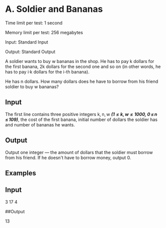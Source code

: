 # A. Soldier and Bananas

Time limit per test: 1 second

Memory limit per test: 256 megabytes

Input: Standard Input

Output: Standard Output

A soldier wants to buy w bananas in the shop. He has to pay k dollars for the first banana, 2k dollars for the second one and so on (in other words, he has to pay i·k dollars for the i-th banana).

He has n dollars. How many dollars does he have to borrow from his friend soldier to buy w bananas?

## Input

The first line contains three positive integers k, n, w ***(1  ≤  k, w  ≤  1000, 0 ≤ n ≤ 109)***, the cost of the first banana, initial number of dollars the soldier has and number of bananas he wants.

## Output

Output one integer — the amount of dollars that the soldier must borrow from his friend. If he doesn't have to borrow money, output 0.

## Examples

## Input

3 17 4

##Output

13

